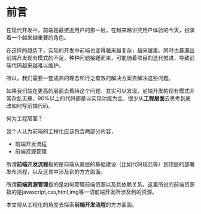 # 前言

在现代开发中，前端是最接近用户的那一层，在越来越讲究用户体验的今天，扮演着一个越来越重要的角色。

在这样的趋势下，实际的开发中前端也变得越来越复杂，越来越重。同时也暴漏出前端开发现有模式的不足，种种问题接踵而来，可能随着项目的迭代推进，导致前端代码越来越难以维护。

所以，我们需要一套成熟的理念和行之有效的解决方案去解决这些问题。

如果我们站在更高的层面去看待这个问题，其实可以发现，前端开发的现有模式非常杂乱无章，90%以上的代码都是以实现功能为主，很少从**工程层面**去思考到底改如何写前端代码。

何为工程层面？

我个人认为前端的工程化应该包含两部分内容，

- 前端开发流程
- 前端资源管理

所谓**前端开发流程**指的是前端从底层的基础建设（比如代码规范等）到顶层的部署发布流程，以及这其中涉及到的方方面面。

所谓**前端资源管理**指的是如何管理前端资源以及其依赖关系。这里所说的前端资源指的是javascript,css,html,img等一切前端开发所涉及到的资源。

本文将从工程化的角度去探索**前端开发流程**的方方面面。